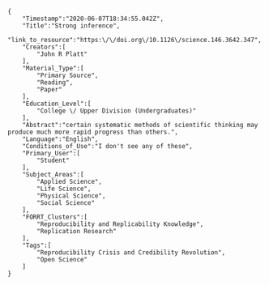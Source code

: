 
    {
        "Timestamp":"2020-06-07T18:34:55.042Z",
        "Title":"Strong inference",
        "link_to_resource":"https:\/\/doi.org\/10.1126\/science.146.3642.347",
        "Creators":[
            "John R Platt"
        ],
        "Material_Type":[
            "Primary Source",
            "Reading",
            "Paper"
        ],
        "Education_Level":[
            "College \/ Upper Division (Undergraduates)"
        ],
        "Abstract":"certain systematic methods of scientific thinking may produce much more rapid progress than others.",
        "Language":"English",
        "Conditions_of_Use":"I don't see any of these",
        "Primary_User":[
            "Student"
        ],
        "Subject_Areas":[
            "Applied Science",
            "Life Science",
            "Physical Science",
            "Social Science"
        ],
        "FORRT_Clusters":[
            "Reproducibility and Replicability Knowledge",
            "Replication Research"
        ],
        "Tags":[
            "Reproducibility Crisis and Credibility Revolution",
            "Open Science"
        ]
    }
